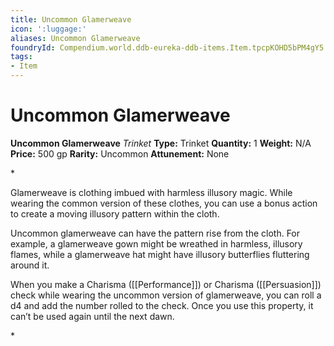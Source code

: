 ```yaml
---
title: Uncommon Glamerweave
icon: ':luggage:'
aliases: Uncommon Glamerweave
foundryId: Compendium.world.ddb-eureka-ddb-items.Item.tpcpKOHD5bPM4gY5
tags:
- Item
---
```


# Uncommon Glamerweave

**Uncommon Glamerweave**
_Trinket_
**Type:** Trinket
**Quantity:** 1
**Weight:** N/A
**Price:** 500 gp
**Rarity:** Uncommon
**Attunement:** None

*<p>Glamerweave is clothing imbued with harmless illusory magic. While wearing the common version of these clothes, you can use a bonus action to create a moving illusory pattern within the cloth.

Uncommon glamerweave can have the pattern rise from the cloth. For example, a glamerweave gown might be wreathed in harmless, illusory flames, while a glamerweave hat might have illusory butterflies fluttering around it.

When you make a Charisma ([[Performance]]) or Charisma ([[Persuasion]]) check while wearing the uncommon version of glamerweave, you can roll a d4 and add the number rolled to the check. Once you use this property, it can’t be used again until the next dawn.</p>*
